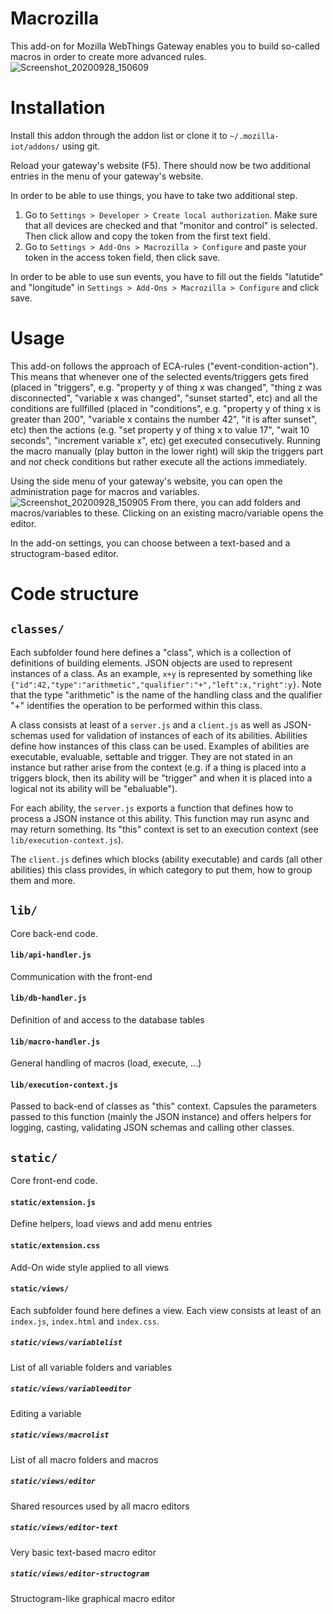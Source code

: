 # Macrozilla
This add-on for Mozilla WebThings Gateway enables you to build so-called macros in order to create more advanced rules.
![Screenshot_20200928_150609](https://user-images.githubusercontent.com/44091658/94436365-a6ce5c80-019c-11eb-8b5b-eb291361dcd4.png)

# Installation
Install this addon through the addon list or clone it to `~/.mozilla-iot/addons/` using git.

Reload your gateway's website (F5). There should now be two additional entries in the menu of your gateway's website.

In order to be able to use things, you have to take two additional step. 
1. Go to `Settings > Developer > Create local authorization`. Make sure that all devices are checked and that "monitor and control" is selected. Then click allow and copy the token from the first text field.
2. Go to `Settings > Add-Ons > Macrozilla > Configure` and paste your token in the access token field, then click save.

In order to be able to use sun events, you have to fill out the fields "latutide" and "longitude" in `Settings > Add-Ons > Macrozilla > Configure` and click save.

# Usage

This add-on follows the approach of ECA-rules ("event-condition-action"). This means that whenever one of the selected events/triggers gets fired (placed in "triggers", e.g. "property y of thing x was changed", "thing z was disconnected", "variable x was changed", "sunset started", etc) and all the conditions are fullfilled (placed in "conditions", e.g. "property y of thing x is greater than 200", "variable x contains the number 42", "it is after sunset", etc) then the actions (e.g. "set property y of thing x to value 17", "wait 10 seconds", "increment variable x", etc) get executed consecutively. Running the macro manually (play button in the lower right) will skip the triggers part and *not* check conditions but rather execute all the actions immediately.

Using the side menu of your gateway's website, you can open the administration page for macros and variables.
![Screenshot_20200928_150905](https://user-images.githubusercontent.com/44091658/94436383-aa61e380-019c-11eb-8704-3c35cc4553cd.png)
From there, you can add folders and macros/variables to these. Clicking on an existing macro/variable opens the editor.

In the add-on settings, you can choose between a text-based and a structogram-based editor.

# Code structure

## `classes/`
Each subfolder found here defines a "class", which is a collection of definitions of building elements. JSON objects are used to represent instances of a class. As an example, `x+y` is represented by something like `{"id":42,"type":"arithmetic","qualifier":"+","left":x,"right":y}`. Note that the type "arithmetic" is the name of the handling class and the qualifier "+" identifies the operation to be performed within this class.

A class consists at least of a `server.js` and a `client.js` as well as JSON-schemas used for validation of instances of each of its abilities. Abilities define how instances of this class can be used. Examples of abilities are executable, evaluable, settable and trigger. They are not stated in an instance but rather arise from the context (e.g. if a thing is placed into a triggers block, then its ability will be "trigger" and when it is placed into a logical not its ability will be "ebaluable"). 

For each ability, the `server.js` exports a function that defines how to process a  JSON instance ot this ability. This function may run async and may return something. Its "this" context is set to an execution context (see `lib/execution-context.js`).

The `client.js` defines which blocks (ability executable) and cards (all other abilities) this class provides, in which category to put them, how to group them and more.


## `lib/`
Core back-end code.

#### `lib/api-handler.js`
Communication with the front-end

#### `lib/db-handler.js`
Definition of and access to the database tables

#### `lib/macro-handler.js`
General handling of macros (load, execute, ...)

#### `lib/execution-context.js`
Passed to back-end of classes as "this" context. Capsules the parameters passed to this function (mainly the JSON instance) and offers helpers for logging, casting, validating JSON schemas and calling other classes.


## `static/`
Core front-end code.

#### `static/extension.js`
Define helpers, load views and add menu entries

#### `static/extension.css`
Add-On wide style applied to all views

#### `static/views/`
Each subfolder found here defines a view. Each view consists at least of an `index.js`, `index.html` and `index.css`.

##### `static/views/variablelist`
List of all variable folders and variables

##### `static/views/variableeditor`
Editing a variable

##### `static/views/macrolist`
List of all macro folders and macros

##### `static/views/editor`
Shared resources used by all macro editors

##### `static/views/editor-text`
Very basic text-based macro editor

##### `static/views/editor-structogram`
Structogram-like graphical macro editor
